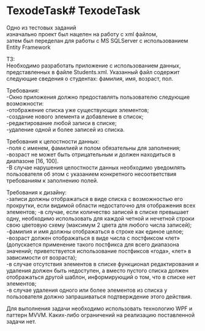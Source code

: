 # TexodeTask# TexodeTask
Одно из тестовых заданий<br/>
изначально проект был нацелен на работу с xml файлом,<br/>
затем был переделан для работы с MS SQLServer с использованием Entity Framework<br/>

ТЗ:<br/>
  Необходимо разработать приложение с использованием данных, представленных в файле Students.xml. Указанный файл содержит следующие сведения о студентах: фамилия, имя, возраст, пол.

Требования:<br/>
  -Окно приложения должно предоставлять пользователю следующие возможности:<br/>
  -отображение списка уже существующих элементов;<br/>
  -создание нового элемента и добавление в список;<br/>
  -редактирование любой записи в списке; <br/>
  -удаление одной и более записей из списка.<br/>

Требования к целостности данных:<br/>
  -поля с именем, фамилией и полом обязательны для заполнения;<br/>
  -возраст не может быть отрицательным и должен находиться в диапазоне [16, 100].<br/>
  -В случае нарушения целостности данных необходимо уведомлять пользователя об этом с указанием конкретного несоответствия требованиям к заполнению полей. <br/>

Требования к дизайну:<br/>
  -записи должны отображаться в виде списка с возможностью его прокрутки, если видимой области недостаточно для отображения всех элементов;
  -в случае, если количество записей в списке превышает одну, необходимо использовать для каждой четной и нечетной строки свою
  цветовую схему (максимум 2 цвета для любого числа записей);<br/>
  -фамилия и имя должны отображаться в строке как единое целое;<br/>
  -возраст должен отображаться в виде числа с постфиксом «лет» (допускается применение такого постфикса для всего диапазона значений; приветствуется использование постфиксов «года», «лет» в зависимости от возраста);<br/>
  -в случае отсутствия элементов в списке функционал редактирования и удаления должен быть недоступен, а вместо пустого списка должен отображаться другой шаблон, информирующий о том, что в списке нет элементов;<br/>
  -в случае удаления одного или более элементов из списка у пользователя должно запрашиваться подтверждение этого действия.<br/>

Для выполнения задачи необходимо использовать технологию WPF и паттерн MVVM. Каких-либо ограничений на реализацию поставленной задачи нет.<br/>

